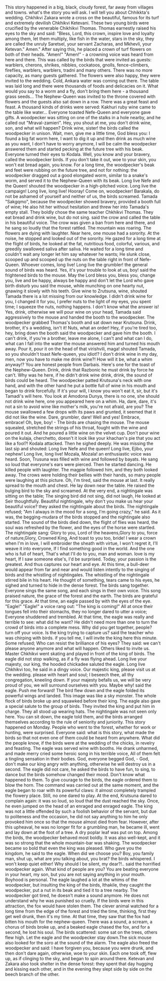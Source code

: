 This story happened in a big, black, cloudy forest, far away from villages and towns. 
what's the story you will ask.
I will tell you about Chhikkta's wedding. 
Chkhikvi Zakara wrote a cross on the beautiful, famous for its turf and extremely devilish Chkhikvi Ketevani.
These two young birds were crucified by the venerable Chikhikvi Thomas.
Thomas earnestly raised his eyes to the sky and said: "Bless, Lord, this crown, inspire love and loyalty among them, let them multiply, like fish in the water, stars in the sky, they are called the unruly Saretsel, your servant Zacharas, and Mkhevli, your Ketevan." 
Amen." After saying this, he placed a crown of turf flowers on both of their heads. 
"Amen!" "Amen!" - a crowning voice was heard from here and there. This was called by the birds that were invited as guests: warblers, cherons, shrikes, nibbles, cockatoos, gnolls, fence-climbers, fireflies, warblers, warblers, tradni and many others. 
There was no more capacity, as many guests gathered. 
The flowers were also happy, they were invited to the wedding. 
Cold, Ankara water was coming out there. 
The table was laid long and there were thousands of foods and delicacies on it.
What would you say to a worm and a fly, don't bring them here - a thousand grass seeds...
The Nephew-Queen was invited to the throne covered with flowers and the guests also sat down in a row. 
There was a great feast and feast. A thousand kinds of drinks were served: Kakhuri ruby ​​wine came to the table like water...
Everyone toasted Nefe-Queen and everyone gave gifts.
A woodpecker was sitting on one of the stalks in a hole nearby, and he called out "Mraval-zamieri".
Hey, you shout at me, you don't drink wine, son, and what will happen? Drink wine, sister! the birds called the woodpecker in unison.
Wait, men, give me a little time, God bless you: I found a big fat worm here, I want to dig it up and then drink as much wine as you want, I don't have to worry anymore, I will be calm
the woodpecker answered them and started pecking at the future tree with his beak. 
Everyone turned their eyes to Kodala.
Well, you know and your bravery, called the woodpecker birds. 
If you don't take it out, woe to your skin, you won't eat bread again, you know.
For a long time, the woodpecker's beak and feet were rubbing on the future tree, and not for nothing: the woodpecker dragged out a good elongated worm, similar to a snake's worm, and served it to the Nephew-Queen with its beak.
Long live Nefe and the Queen! shouted the woodpecker in a high-pitched voice. 
Long live the campaign!
Long live, long live! Hooray! Come on, woodpecker! 
Barakala, do not be ashamed of yourself and neither of us, the birds screamed. 
Tamada "Sakgqmo", because the woodpecker showed bravery, provided a booth full of wine; He also hit her without hesitation and threw her into Tamada's empty stall. They boldly chose the same teacher Chkhikvi Thomas.
They eat bread and drink wine, but do not sing. said the crow and called the table in his beautiful voice. 
The crow was given a ban from here and there, and he sang so loudly that the forest rattled. The mountain was roaring. 
The flowers are dying with laughter. 
Near here, one mouse had a sorority. 
At the noise, he stopped and looked out of the sorority. 
He gazed for a long time at the flight of birds, he looked at the fat, nutritious food, colorful, various, and greedily swallowed saliva after saliva. 
He waited for a long time and couldn't wait any longer
let him say whatever he wants; He slunk close, scooped up and scooped up the nuts on the table right in front of Nefe-Queen.
Whoever comes, long live! Long live the grumbler! the general sound of birds was heard.
Yes, it's your trouble to look at us, boy! said the frightened birds to the mouse.
May the Lord bless you, bless you, change you, live and be happy, always be happy and don't let the Lord who gave birth disturb you
said the mouse, while munching on one hearty nut, gnawing it slowly with his teeth.
Give wine to Zrutsuna, wine, shouted Tamada
there is a lot missing from our knowledge.
I didn't drink wine for you, I changed it for you, I prefer nuts to the light of my eyes, you spent time; I squeeze the nuts, nothing happens.
I don't know what the answer is! Yes, drink, otherwise we will pour wine on your head, Tamada said aggressively to the mouse and handed the booth to the woodpecker.
The woodpecker grabbed Thomas's booth and sat down near Krutsuna.
Drink, brother, it's a wedding, isn't it! Nuts, what an order! Hey, if you're tired too, hey, bring down the booth
said the woodpecker and gave him the booth.
I can't drink, if you're a brother, leave me alone, I can't and what can I do, what can I fall into the water
the mouse answered him and turned his mouth away.
Pour it, pour it on the head of that virishvili, maga! shouted Tamada, 
so you shouldn't toast Nefe-queen, you idiot!?
I don't drink wine in my day, men, now you have to make me drink wine?! How will it be, what a whim anyway!? You are honest people from Darbais. 
Here's one for the toast of the Nephew-Queen.
Drink, drink that Razbonic
he must drink by force 
he can't. 
Why was he here, if he didn't drink wine
drink, drink, the sound of birds could be heard.
The woodpecker patted Krutsuna's neck with one hand, and with the other hand he put a bottle full of wine in his mouth and began to drink forcefully.
If it's your will, I know you won't eat it, sir, but it's Tamadi's will here. 
You look at Amodona Dunya, there is no one, she should not drink wine here, one you appeared here on a whim. 
Ha, dare, dare, it's not a sin to avoid wine like mother's milk, you're not afraid, are you?
The mouse swallowed a few drops with its paws and grunted, it seemed that it did not like the wine.
Dare, grumbler, dare! Well and yes! Embrace, embrace! 
Oh, bye, boy! - The birds are chasing the mouse.
The mouse squealed, stretched the strings of his throat, fought with the wine and poured it out. 
And he poured a little wine on the velvet cup.
Don't pour wine on the kulaja, cherchetto, doesn't it look like your khachan's pie that you act like a fool?! Kodala attacked. 
Then he sighed deeply. 
He was missing the last sip and shouted: Long live Nefe and the queen! 
Long live, Ejibo, your nephew!
Long live, long live! Mozala, Mozala! an enthusiastic voice was heard.
Soon, Trusuna was filled with wine and followed by bayats.
He sang so loud that everyone's ears were pierced. 
Then he started dancing. 
He killed people with laughter. 
The magpie followed him, and they both looked away. 
The crows were holding their bellies with their hands, so many people were laughing at this picture.
Oh, I'm tired, said the mouse at last.
It really spread to the mouth and chest. He lay down near the table. He raised the bulging bird to the sky and screamed.
At the very end, a nightingale was sitting on the table; 
The singing bird did not sing, did not laugh, He looked at Seir thoughtfully.
Beautiful nightingale, why don't you make us hear your beautiful voice? they asked the nightingale about the birds.
The nightingale refused; "Am I always in the mood for a song, I'm going crazy," he said.
As it was, the begging-mudara of the birds stopped and the nightingale also started. 
The sound of the birds died down, the flight of flies was heard, the soul was refreshed by the flower, and the eyes of the horse were startled. 
The nightingale sang:
Glory to you, Lord of the heavens,Glory to you, force of nature,Glory, Crowned King, And toast to you too, bride!
I wear a crown when I'm in love, I will embroider the sheath with virtue,
I won't regret it, I'll weave it into everyone, If I find something good in the world.
And the one who is full of heart, That's what I'll do to you, man and woman.
love is my heart, If I saw someone else's, I'd be surprised.
Today, your passion is the greatest. And thus captures our heart and eye.
At this time, a bull-deer would appear from far and near and would listen intently to the singing of birds and the whistling of nightingales. The whistling of the nightingale stirred bile in his heart. 
He thought of something, tears came to his eyes, he sighed and turned to hide in the dense forest.
The birds sang together. 
Everyone sings the same song, and each sings in their own voice. 
This song praised nature, the grace of the forest and the earth.
The birds are grateful for this grace. At that time, an eagle passed by with the eyes of the eye.
"Eagle!" "Eagle!" a voice rang out: "The king is coming!" 
All at once their tongues fell into their stomachs, they no longer dared to utter a voice; Everyone shuddered and trembled.
At that time, the eagle was really and terrible to see: what did he want? 
He didn't need more than one to turn the crowd of birds into a complete mess.
Why did you get together, people? turn off your voice. Is the king trying to capture us? said the teacher who was chirping with birds.
if you tell me, I will invite the king here this minute.
Some refused; Who can resist the brilliance of his eyes? 
They said: we can't please anyone anymore and what will happen. Others liked to invite us.
Master Chkhikvi went skating and played in front of the king of birds.
The eagle did not stop walking, as if a fly was flying ahead.
Long live your majesty, our king, the hooded chickadee saluted the eagle.
Long live Chkhikvi too, he said in a dingy voice.
Our majestic king, please visit us at the wedding.
please with heart and soul; I beseech thee, all thy congregation, kneeling down.
If your majesty befalls us, we will be very proud of you, we will surround ourselves with you.
Maybe why! said the eagle. Push me forward!
The bird flew down and the eagle folded its powerful wings and landed. 
This image was like a sky monster.
The whole flock of birds broke up and squawked before their king. 
The eagle also gave a special salute to the group of birds.
They invited the king and put him in charge. 
They all stood up wearing hats. 
The nightingale was not seen only here.
You can sit down, the eagle told them, and the birds arranged themselves according to the rule of seniority and juniority.
This story happened on Monday. 
People who went to the forest, whether for work or hunting, were surprised. 
Everyone said: what is this story, what made the birds so that not even one of them could be heard from anywhere.
What did the people know, if the birds were at the wedding of the chicks, in revelry and feasting.
The eagle was served wine with booths. He drank unharmed, and made merry
cried some heroic song in his terrible voice, All of them felt a tingling sensation in their bodies.
God, everyone begged God, - God, don't make our king angry with anything, otherwise he will destroy us in a second.
The eagle did not care, he asked the birds to have fun, to sing, to dance
but the birds somehow changed their mood. 
Don't know what happened to them. 
To give courage to the birds, the eagle ordered them to blow the horn.
The command was carried out at the same moment, and the eagle began to roar with its powerful claws: it almost completely trampled the flowery place.
Still, no one dared to play. At the end, Krutsuna dared to complain again: it was so loud, so loud that the dust reached the sky.
Once, he even jumped on the head of an enraged and enraged eagle. 
The king was not a little offended by such a foolish behavior of the servant, but due to politeness and the occasion, he did not say anything to him
he only provoked him once so that the mouse almost died from fear.
However, after this upheaval, he was no longer fit for a grumbling man, he became ill, went and lay down at the foot of a tree. A dry poplar leaf was put on top.
Among the birds, the woodpecker behaved most boldly. 
It was also well-kept, and it was so strong that the whole mountain-bar was shaking. 
The woodpecker became so bold that even the king was pleased.
Who gave you the kingdom, he said to the eagle. When did we choose you?
Boy, you family man, shut up, what are you talking about, you brat? the birds whispered.
I won't keep quiet either! Why should I be silent, my dear?!.. said the horrified woodpecker again.
What kind of people are you? You are beating everyone in your heart, my son, but you are not saying anything in your mouth. Boyhood is personal.
The eagle laughed a lot at the whims of the woodpecker, but insulting the king of the birds, Ithakile, they caught the woodpecker, put a nut in its beak and tied it to a tree nearby. 
The woodpecker got tired, he doesn't make a sound anymore. He does not understand why he was punished so cruelly.
If the birds were in this attraction, the fox would have stolen them. 
The clever animal watched for a long time from the edge of the forest and tried the time, thinking, first they get well drunk, then it's my time. 
At that time, they saw that the fox had bitten his mouth for the nephew-queen. 
There was a sound, a scream, a chorus of birds broke up, and a beaked eagle chased the fox, and for a second, he lost his soul. 
The birds scattered: some sat on the trees, others flew high. 
Let the eagle and the woodpecker stay down.The sick mouse also looked for the soro at the sound of the alarm. 
The eagle also freed the woodpecker and said: I have forgiven you, because you were drunk, and then don't dare again, otherwise, woe to your skin.
Each one took off, flew up, as if clinging to the sky, and began to spin around there.
Ketevan and Zakara also took shelter in the dense forest: they spent that day hugging and kissing each other, and in the evening they slept side by side on the beech branch of the other.